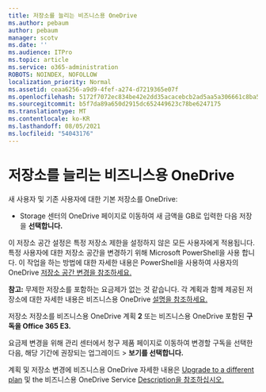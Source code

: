 ```yaml
---
title: 저장소를 늘리는 비즈니스용 OneDrive
ms.author: pebaum
author: pebaum
manager: scotv
ms.date: ''
ms.audience: ITPro
ms.topic: article
ms.service: o365-administration
ROBOTS: NOINDEX, NOFOLLOW
localization_priority: Normal
ms.assetid: ceaa6256-a9d9-4fef-a274-d7219365e07f
ms.openlocfilehash: 5172f7072ec834be42e2dd35acacebcb2ad5aa5a306661c8ba5ff6ed888f63f1
ms.sourcegitcommit: b5f7da89a650d2915dc652449623c78be6247175
ms.translationtype: MT
ms.contentlocale: ko-KR
ms.lasthandoff: 08/05/2021
ms.locfileid: "54043176"
---
```

# <a name="how-to-increase-storage-in-onedrive-for-business"></a>저장소를 늘리는 비즈니스용 OneDrive

새 사용자 및 기존 사용자에 대한 기본 저장소를 OneDrive:
  
- Storage 센터의 OneDrive 페이지로 이동하여 새 금액을 GB로 입력한 다음 저장을 **선택합니다.** [](https://admin.onedrive.com/?v=StorageSettings)

이 저장소 공간 설정은 특정 저장소 제한을 설정하지 않은 모든 사용자에게 적용됩니다. 특정 사용자에 대한 저장소 공간을 변경하기 위해 Microsoft PowerShell을 사용 합니다. 이 작업을 하는 방법에 대한 자세한 내용은 PowerShell을 사용하여 사용자의 OneDrive [저장소 공간 변경을 참조하세요.](https://docs.microsoft.com/onedrive/change-user-storage)

**참고:** 무제한 저장소를 포함하는 요금제가 없는 것 같습니다. 각 계획과 함께 제공된 저장소에 대한 자세한 내용은 비즈니스용 OneDrive [설명을 참조하세요.](https://docs.microsoft.com/office365/servicedescriptions/onedrive-for-business-service-description)
  
저장소 저장소를 비즈니스용 OneDrive 계획 **2** 또는 비즈니스용 OneDrive 포함된 **구독을 Office 365 E3.**
  
요금제 변경을 위해 관리 센터에서  청구 제품 페이지로 이동하여 변경할 구독을 선택한 다음, 해당 기간에 권장되는 업그레이드 \> [](https://go.microsoft.com/fwlink/p/?linkid=842054) **보기를 선택합니다.**
  
계획 및 저장소 변경에 비즈니스용 OneDrive 자세한 내용은 [Upgrade to a different plan](https://docs.microsoft.com/microsoft-365/commerce/subscriptions/upgrade-to-different-plan) 및 the 비즈니스용 OneDrive Service [Description을 참조하십시오.](https://docs.microsoft.com/office365/servicedescriptions/onedrive-for-business-service-description)